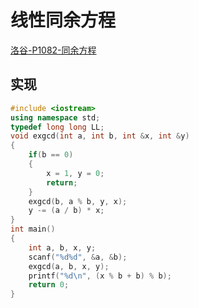 # 线性同余方程

[洛谷-P1082-同余方程](https://www.luogu.com.cn/problem/P1082)

## 实现

```cpp
#include <iostream>
using namespace std;
typedef long long LL;
void exgcd(int a, int b, int &x, int &y)
{
    if(b == 0)
    {
        x = 1, y = 0;
        return;
    }
    exgcd(b, a % b, y, x);
    y -= (a / b) * x;
}
int main()
{
    int a, b, x, y;
    scanf("%d%d", &a, &b);
    exgcd(a, b, x, y);
    printf("%d\n", (x % b + b) % b);
    return 0;
}
```

